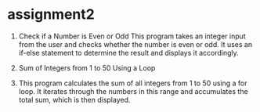 # assignment2
1. Check if a Number is Even or Odd
This program takes an integer input from the user and checks whether the number is even or odd. It uses an if-else statement to determine the result and displays it accordingly.

2. Sum of Integers from 1 to 50 Using a Loop
3. This program calculates the sum of all integers from 1 to 50 using a for loop. It iterates through the numbers in this range and accumulates the total sum, which is then displayed.
